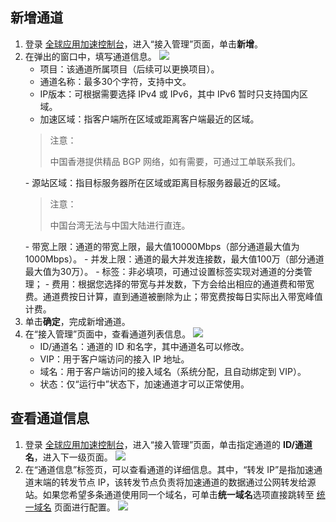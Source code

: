 ## 新增通道
1. 登录 [全球应用加速控制台](https://console.cloud.tencent.com/gaap)，进入“接入管理”页面，单击**新增**。
2. 在弹出的窗口中，填写通道信息。
![](https://main.qcloudimg.com/raw/7a78994f2b7bfbeac1e51634003a9715.png)
	- 项目：该通道所属项目（后续可以更换项目）。
	-	通道名称：最多30个字符，支持中文。
	-	IP版本：可根据需要选择 IPv4 或 IPv6，其中 IPv6 暂时只支持国内区域。
	-	加速区域：指客户端所在区域或距离客户端最近的区域。
	<blockquote class="d-mod-notice">
							<div class="d-mod-title d-notice-title">
								<i class="d-icon-notice"></i>注意：
							</div>
               <p>中国香港提供精品 BGP 网络，如有需要，可通过工单联系我们。</p>
						</blockquote>
	-	源站区域：指目标服务器所在区域或距离目标服务器最近的区域。
	<blockquote class="d-mod-notice">
							<div class="d-mod-title d-notice-title">
								<i class="d-icon-notice"></i>注意：
							</div>
               <p>中国台湾无法与中国大陆进行直连。</p>
						</blockquote>
	-	带宽上限：通道的带宽上限，最大值10000Mbps（部分通道最大值为1000Mbps）。
	-	并发上限：通道的最大并发连接数，最大值100万（部分通道最大值为30万）。
	-	标签：非必填项，可通过设置标签实现对通道的分类管理；
	-	费用：根据您选择的带宽与并发数，下方会给出相应的通道费和带宽费。通道费按日计算，直到通道被删除为止；带宽费按每日实际出入带宽峰值计费。
3. 单击**确定**，完成新增通道。
4. 在“接入管理”页面中，查看通道列表信息。
![](https://main.qcloudimg.com/raw/06701df393862bbafb68991cc4ca53cf.png)
	-	ID/通道名：通道的 ID 和名字，其中通道名可以修改。
	-	VIP：用于客户端访问的接入 IP 地址。
	-	域名：用于客户端访问的接入域名（系统分配，且自动绑定到 VIP）。
	-	状态：仅“运行中”状态下，加速通道才可以正常使用。

## 查看通道信息
1.	登录 [全球应用加速控制台](https://console.cloud.tencent.com/gaap)，进入“接入管理”页面，单击指定通道的 **ID/通道名**，进入下一级页面。
 ![](https://main.qcloudimg.com/raw/3021dcb23fd2482cd7d43146b51aa96c.png)
2.	在“通道信息”标签页，可以查看通道的详细信息。其中，“转发 IP”是指加速通道末端的转发节点 IP，该转发节点负责将加速通道的数据通过公网转发给源站。如果您希望多条通道使用同一个域名，可单击**统一域名**选项直接跳转至 [统一域名](https://console.cloud.tencent.com/gaap/domain) 页面进行配置。
![](https://main.qcloudimg.com/raw/967c69b2a8228600838710cb034276fa.png) 
